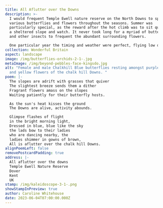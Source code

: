 ```yaml
---
title: All Aflutter over the Downs
description: >-
  I would frequent Temple Ewell nature reserve on the North Downs to spot
  various butterflies and flowers throughout the seasons. Summer was
  particularly special, as the reward after the hot climb was to sit quietly on
  a sheltered slope and watch. It never took long for a myriad of butterflies
  and other insects to frequent the abundant surrounding flowers.

  One particular year the timing and weather were perfect, flying low over a sheltered slope were thousands of blue butterflies, it went from saying, there's one, there's one, to silence as it became apparent something rather special was happening. Being surrounded by so many delicate creatures at once was breathtaking.
collection: Wonderful Britain
aspect: landscape
image: /img/butterflies-orchids-2-1-.jpg
metaImage: /img/beyond-pebbles-face-kingsdo.jpg
alt: "Female and male Chalkhill Blue butterflies resting amongst purple white
  and yellow flowers of the chalk hill Downs. "
poem: |-
  The slopes are adrift with grasses that quiver
  The slightest breeze sends them a dither
  Fragrant flowers amass on the slopes
  Waiting patiently for their butterfly hosts.

  As the sun's heat kisses the ground
  The Downs are alive, activity abounds.

  Glimpse flashes of flight 
  in the bright morning light,
  Dressed in blue, blue like the sky
  the lads bow to their ladies 
  who are dancing nearby, the
  ladies shimmer in gowns of brown,
  All is aflutter over the chalk hill Downs.
alignPoemLeft: false
removePostcardPadding: true
address: |-
  All aflutter over the downs
  Temple Ewell Nature Reserve
  Dover
  Kent 
  UK
stamp: /img/kaleidoscope-3-1-.png
showStampInPreview: true
author: Caroline Whitehouse
date: 2023-06-04T07:00:00.000Z
---
```

